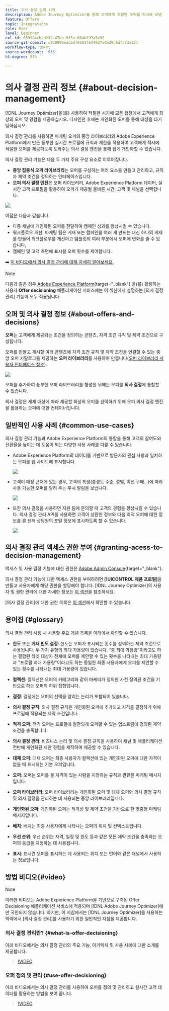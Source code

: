 ```yaml
---
title: 의사 결정 관리 시작
description: Adobe Journey Optimizer를 통해 고객에게 적합한 오퍼를 적시에 보낼 수 있는 방법 알아보기
feature: Offers
topic: Integrations
role: User
level: Beginner
exl-id: 659984cb-b232-47ba-9f5a-604bf97a5e92
source-git-commit: c530905eacbdf6161f6449d7a0b39c8afaf3a321
workflow-type: tm+mt
source-wordcount: '935'
ht-degree: 95%

---
```


# 의사 결정 관리 정보 {#about-decision-management}

[!DNL Journey Optimizer]을(를) 사용하여 적절한 시기에 모든 접점에서 고객에게 최상의 오퍼 및 경험을 제공하십시오. 디자인한 후에는 개인화된 오퍼를 통해 대상을 타기팅하십시오.

의사 결정 관리를 사용하면 마케팅 오퍼의 중앙 라이브러리와 Adobe Experience Platform에서 만든 풍부한 실시간 프로필에 규칙과 제한을 적용하여 고객에게 적시에 적절한 오퍼를 제공하도록 도와주는 의사 결정 엔진을 통해 쉽게 개인화할 수 있습니다.

의사 결정 관리 기능은 다음 두 가지 주요 구성 요소로 이루어집니다.

* **중앙 집중식 오퍼 라이브러리**&#x200B;는 오퍼를 구성하는 여러 요소를 만들고 관리하고, 규칙과 제약 조건을 정의하는 인터페이스입니다.
* **오퍼 의사 결정 엔진**&#x200B;은 오퍼 라이브러리, Adobe Experience Platform 데이터, 실시간 고객 프로필을 활용하여 오퍼가 제공될 올바른 시간, 고객 및 채널을 선택합니다.

![](../assets/architecture.png)

이점은 다음과 같습니다.

* 다중 채널에 개인화된 오퍼를 전달하여 캠페인 성과를 향상시킬 수 있습니다.
* 워크플로우 개선: 마케팅 팀은 게재 또는 캠페인을 여러 개 만드는 대신 하나의 게재를 만들어 워크플로우를 개선하고 템플릿의 여러 부분에서 오퍼에 변화를 줄 수 있습니다,
* 캠페인 및 고객 측면에 표시될 오퍼 횟수를 제어합니다.

➡️ [이 비디오에서 의사 결정 관리에 대해 자세히 알아보세요.](#video)


>[!NOTE]
>
>다음과 같은 경우 [Adobe Experience Platform](https://experienceleague.adobe.com/docs/experience-platform/landing/home.html?lang=ko){target="_blank"} 을(를) 활용하는 사용자 **Offer decisioning** 애플리케이션 서비스에는 이 섹션에서 설명하는 [의사 결정 관리] 기능이 모두 적용됩니다.

## 오퍼 및 의사 결정 정보 {#about-offers-and-decisions}

**오퍼**&#x200B;는 고객에게 제공되는 조건을 정의하는 콘텐츠, 자격 조건 규칙 및 제약 조건으로 구성됩니다.

오퍼를 만들고 게시할 여러 콘텐츠에 자격 조건 규칙 및 제약 조건을 연결할 수 있는 중앙 오퍼 카탈로그를 제공하는 **오퍼 라이브러리**&#x200B;를 사용하여 만듭니다([오퍼 라이브러리 사용자 인터페이스 참조](../get-started/user-interface.md)).

![](../assets/offer_structure.png)

오퍼를 추가하여 풍부한 오퍼 라이브러리를 형성한 뒤에는 오퍼를 **의사 결정**&#x200B;에 통합할 수 있습니다.

의사 결정은 게재 대상에 따라 제공할 최상의 오퍼를 선택하기 위해 오퍼 의사 결정 엔진을 활용하는 오퍼에 대한 컨테이너입니다.

## 일반적인 사용 사례 {#common-use-cases}

의사 결정 관리 기능과 Adobe Experience Platform의 통합을 통해 고객의 참여도와 전환율을 높이는 데 도움이 되는 다양한 사용 사례를 다룰 수 있습니다.

* Adobe Experience Platform의 데이터를 기반으로 방문자의 관심 사항과 일치하는 오퍼를 웹 사이트에 표시합니다.

   ![](../assets/website.png)

* 고객이 매장 근처에 있는 경우, 고객의 특성(충성도 수준, 성별, 이전 구매...)에 따라 사용 가능한 오퍼를 알려 주는 푸시 알림을 보냅니다.

   ![](../assets/push_sample.png)

* 또한 의사 결정을 사용하면 지원 팀에 문의할 때 고객의 경험을 향상시킬 수 있습니다. 의사 결정 관리 API를 사용하면 고객이 상환한 정보와 다음 최적 오퍼에 대한 정보를 콜 센터 상담원의 포털 정보에 표시하도록 할 수 있습니다.

   ![](../../assets/do-not-localize/call-center.png)

## 의사 결정 관리 액세스 권한 부여 {#granting-acess-to-decision-management}

액세스 및 사용 결정 기능에 대한 권한은 [Adobe Admin Console](https://helpx.adobe.com/kr/enterprise/managing/user-guide.html){target="_blank"}.

의사 결정 관리 기능에 대한 액세스 권한을 부여하려면 **[!UICONTROL 제품 프로필]**&#x200B;을 만들고 사용자에게 해당 권한을 할당해야 합니다. [!DNL Journey Optimizer]의 사용자 및 권한 관리에 대한 자세한 정보는 [이 섹션](../../administration/permissions.md)을 참조하세요.

[의사 결정 관리]에 대한 권한 목록은 [이 섹션](../../administration/high-low-permissions.md#decisions-permissions)에서 확인할 수 있습니다.

## 용어집 {#glossary}

의사 결정 관리 사용 시 사용할 주요 개념 목록을 아래에서 확인할 수 있습니다.

* **한도** 또는 **게재 빈도 설정**: 한도는 오퍼가 표시되는 횟수를 정의하는 제약 조건으로 사용됩니다. 두 가지 유형의 최대 가용량이 있습니다. “총 최대 가용량”이라고도 하는 결합된 타겟 대상자 전체에 오퍼를 제안할 수 있는 횟수를 나타내는 최대 가용량과 &quot;프로필 최대 가용량&quot;이라고도 하는 동일한 최종 사용자에게 오퍼를 제안할 수 있는 횟수를 나타내는 최대 가용량이 있습니다.

* **컬렉션**: 컬렉션은 오퍼의 카테고리와 같이 마케터가 정의한 사전 정의된 조건을 기반으로 하는 오퍼의 하위 집합입니다.

* **결정**: 결정에는 오퍼의 선택을 알리는 논리가 포함되어 있습니다.

* **의사 결정 규칙**: 의사 결정 규칙은 개인화된 오퍼에 추가되고 자격을 결정하기 위해 프로필에 적용되는 제약 조건입니다.

* **적격 오퍼**: 적격 오퍼는 프로필에 일관되게 오퍼할 수 있는 업스트림에 정의된 제약 조건을 충족합니다.

* **의사 결정 관리**: 비즈니스 논리 및 의사 결정 규칙을 사용하여 채널 및 애플리케이션 전반에 개인화된 제안 경험을 제작하여 제공할 수 있습니다.

* **대체 오퍼**: 대체 오퍼는 최종 사용자가 컬렉션에 있는 개인화된 오퍼에 대한 자격이 없을 때 표시되는 기본 오퍼입니다.

* **오퍼**: 오퍼는 오퍼를 볼 자격이 있는 사람을 지정하는 규칙과 관련된 마케팅 메시지입니다.

* **오퍼 라이브러리**: 오퍼 라이브러리는 개인화된 오퍼 및 대체 오퍼와 의사 결정 규칙 및 의사 결정을 관리하는 데 사용되는 중앙 라이브러리입니다.

* **개인화된 오퍼**: 개인화된 오퍼는 적격성 및 제약 조건을 기반으로 한 맞춤형 마케팅 메시지입니다.

* **배치**: 배치는 최종 사용자에게 나타나는 오퍼의 위치 및 컨텍스트입니다.

* **우선 순위**: 우선 순위는 자격, 일정 및 한도 등과 같은 모든 제약 조건을 충족하는 오퍼의 등급을 지정하는 데 사용됩니다.

* **표시**: 표시란 오퍼를 표시하는 데 사용되는 위치 또는 언어와 같은 채널에서 사용하는 정보입니다.

## 방법 비디오{#video}

>[!NOTE]
>
>이러한 비디오는 Adobe Experience Platform을 기반으로 구축된 Offer Decisioning 애플리케이션 서비스에 적용되며 [!DNL Adobe Journey Optimizer]에만 국한되지 않습니다. 하지만, 이 지침에서는 [!DNL Journey Optimizer]를 사용하는 맥락에서 [의사 결정 관리]를 사용하기 위한 일반적인 지침을 제공합니다.

### 의사 결정 관리란? {#what-is-offer-decisioning}

아래 비디오에서는 의사 결정 관리의 주요 기능, 아키텍처 및 사용 사례에 대한 소개를 제공합니다.

>[!VIDEO](https://video.tv.adobe.com/v/326961?quality=12&learn=on)

### 오퍼 정의 및 관리 {#use-offer-decisioning}

아래 비디오에서는 의사 결정 관리를 사용하여 오퍼를 정의 및 관리하고 실시간 고객 데이터를 활용하는 방법을 보여 줍니다.

>[!VIDEO](https://video.tv.adobe.com/v/326841?quality=12&learn=on)


